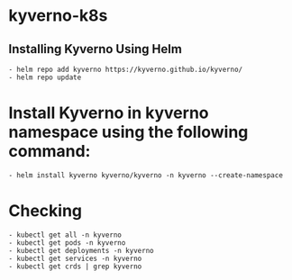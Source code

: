 # kyverno-k8s

## Installing Kyverno Using Helm
```
- helm repo add kyverno https://kyverno.github.io/kyverno/
- helm repo update
```

# Install Kyverno in kyverno namespace using the following command:
```
- helm install kyverno kyverno/kyverno -n kyverno --create-namespace
```
# Checking 
```
- kubectl get all -n kyverno
- kubectl get pods -n kyverno
- kubectl get deployments -n kyverno
- kubectl get services -n kyverno
- kubectl get crds | grep kyverno
```